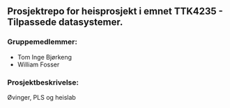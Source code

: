 ## Prosjektrepo for heisprosjekt i emnet TTK4235 - Tilpassede datasystemer. 

### Gruppemedlemmer:
- Tom Inge Bjørkeng
- William Fosser

### Prosjektbeskrivelse:
Øvinger, PLS og heislab